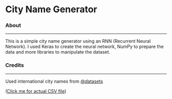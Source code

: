 # City Name Generator

### About
***
This is a simple city name generator using an RNN (Recurrent Neural Network). I used Keras to create the neural network, NumPy to prepare the data and more libraries to manipulate the dataset.

### Credits
***
Used international city names from [@datasets](https://github.com/datasets)

([Click me for actual CSV file](https://github.com/datasets/world-cities/blob/master/data/world-cities.csv))